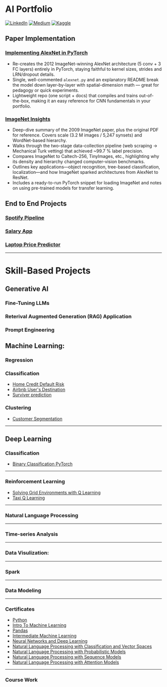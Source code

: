 # AI Portfolio  #

[![LinkedIn](https://img.shields.io/badge/linkedin-%230077B5.svg?style=for-the-badge&logo=linkedin&logoColor=white)](https://www.linkedin.com/in/khalidsabban/)
[![Medium](https://img.shields.io/badge/Medium-12100E?style=for-the-badge&logo=medium&logoColor=white)](https://medium.com/@khalidsabban)
[![Kaggle](https://img.shields.io/badge/Kaggle-035a7d?style=for-the-badge&logo=kaggle&logoColor=white)](https://www.kaggle.com/khalidsabban)

## Paper Implementation ##
### [Implementing AlexNet in PyTorch](https://github.com/khalidsbn/Implementing-AlexNet-in-PyTorch)
- Re-creates the 2012 ImageNet-winning AlexNet architecture (5 conv + 3 FC layers) entirely in PyTorch, staying faithful to kernel sizes, strides and LRN/dropout details. 
- Single, well-commented `alexnet.py` and an explanatory README break the model down layer-by-layer with spatial-dimension math — great for pedagogy or quick experiments.
- Lightweight repo (one script + docs) that compiles and trains out-of-the-box, making it an easy reference for CNN fundamentals in your portfolio.

### [ImageNet Insights](https://github.com/khalidsbn/ImageNet-Insights)
- Deep-dive summary of the 2009 ImageNet paper, plus the original PDF for reference. Covers scale (3.2 M images / 5,247 synsets) and WordNet-based hierarchy. 
- Walks through the two-stage data-collection pipeline (web scraping → Mechanical Turk vetting) that achieved ~99.7 % label precision. 
- Compares ImageNet to Caltech-256, TinyImages, etc., highlighting why its density and hierarchy changed computer-vision benchmarks. 
- Outlines key applications—object recognition, tree-based classification, localization—and how ImageNet sparked architectures from AlexNet to ResNet. 
- Includes a ready-to-run PyTorch snippet for loading ImageNet and notes on using pre-trained models for transfer learning. 

## End to End Projects ##
### [Spotify Pipeline](https://github.com/khalidsbn/AudioFamePipeline)

### [Salary App](https://github.com/khalidsbn/salary-app)

### [Laptop Price Predictor](https://github.com/khalidsbn/Laptop-Price-Predictor)

----

# Skill-Based Projects #

## Generative AI ##

### Fine-Tuning LLMs ###


### Reterival Augmented Generation (RAG) Application ###

### Prompt Engineering ###

  
## Machine Learning:
### Regression


### Classification 
* [Home Credit Default Risk](https://github.com/khalidsbn/Home-Credit-Default-Risk)
* [Airbnb User's Destination](https://github.com/khalidsbn/Users-destination)
* [Surviver prediction](https://github.com/khalidsbn/Survived-prediction)

### Clustering 
* [Customer Segmentation](https://github.com/khalidsbn/Customer-Segmentation)

---

## Deep Learning 

### Classification
* [Binary Classification PyTorch](https://github.com/khalidsbn/cats-dogs-classifcation-pytorch)

---

### Reinforcement Learning
* [Solving Grid Environments with Q Learning](https://github.com/khalidsbn/PyGridNavigator-Solving-Grid-Environments-with-Q-Learning)
* [Taxi Q Learning](https://github.com/khalidsbn/taxi-q-learning)

---

### Natural Language Processing 

---

### Time-series Analysis

---

### Data Visulization:

---

### Spark 

---

### Data Modeling 

---



### Certificates 
* [Python](https://www.kaggle.com/learn/certification/khalidsabban/python) 
* [Intro To Machine Learning](https://www.kaggle.com/learn/certification/khalidsabban/intro-to-machine-learning)  
* [Pandas](https://www.kaggle.com/learn/certification/khalidsabban/pandas)
* [Intermediate Machine Learning](https://www.kaggle.com/learn/certification/khalidsabban/intermediate-machine-learning)
* [Neural Networks and Deep Learning](https://www.coursera.org/account/accomplishments/verify/EB84C5VBPU3T)
* [Natural Language Processing with Classification and Vector Spaces](https://www.coursera.org/account/accomplishments/specialization/C870VYWK4RN0) 
* [Natural Language Processing with Probabilistic Models](https://www.coursera.org/account/accomplishments/specialization/C870VYWK4RN0)
* [Natural Language Processing with Sequence Models](https://www.coursera.org/account/accomplishments/specialization/C870VYWK4RN0)
* [Natural Language Processing with Attention Models](https://www.coursera.org/account/accomplishments/specialization/C870VYWK4RN0)
---

### Course Work

